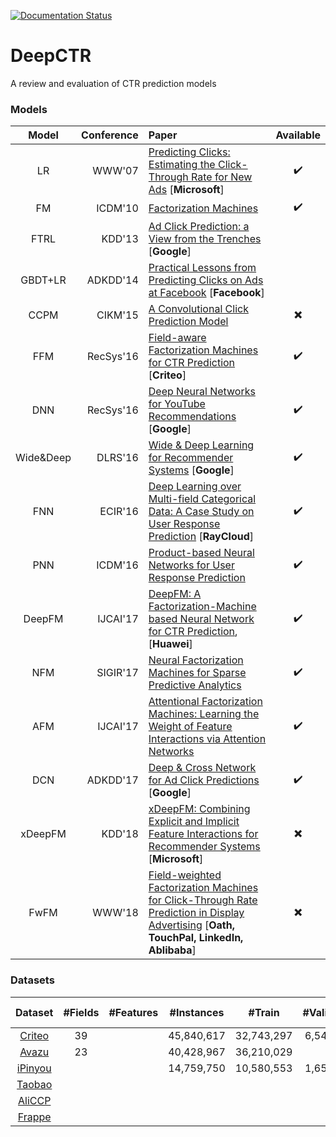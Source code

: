 [![Documentation Status](https://readthedocs.org/projects/deepctr/badge/?version=latest)](https://deepctr.readthedocs.io/en/latest/?badge=latest)

# DeepCTR
A review and evaluation of CTR prediction models

### Models
| Model | Conference | Paper | Available | 
| :-----: | -------: |:------------|:----------:|
| LR | WWW'07 |[Predicting Clicks: Estimating the Click-Through Rate for New Ads](https://dl.acm.org/citation.cfm?id=1242643) [**Microsoft**]| :heavy_check_mark: |
| FM |ICDM'10 | [Factorization Machines](https://www.csie.ntu.edu.tw/~b97053/paper/Rendle2010FM.pdf)| :heavy_check_mark: |
| FTRL | KDD'13| [Ad Click Prediction: a View from the Trenches](https://www.researchgate.net/publication/262412214_Ad_click_prediction_a_view_from_the_trenches) [**Google**]||
| GBDT+LR |ADKDD'14| [Practical Lessons from Predicting Clicks on Ads at Facebook](https://dl.acm.org/citation.cfm?id=2648589) [**Facebook**] ||
| CCPM |CIKM'15| [A Convolutional Click Prediction Model](http://www.escience.cn/system/download/73676) | :heavy_multiplication_x: |
| FFM | RecSys'16 | [Field-aware Factorization Machines for CTR Prediction](https://dl.acm.org/citation.cfm?id=2959134) [**Criteo**] |:heavy_check_mark: |
| DNN | RecSys'16 | [Deep Neural Networks for YouTube Recommendations](http://art.yale.edu/file_columns/0001/1132/covington.pdf) [**Google**] |:heavy_check_mark: |
| Wide&Deep | DLRS'16 | [Wide & Deep Learning for Recommender Systems](https://arxiv.org/pdf/1606.07792.pdf) [**Google**] |:heavy_check_mark: |
| FNN |ECIR'16 | [Deep Learning over Multi-field Categorical Data: A Case Study on User Response Prediction](https://arxiv.org/abs/1601.02376) [**RayCloud**] |:heavy_check_mark: |
| PNN | ICDM'16 | [Product-based Neural Networks for User Response Prediction](https://arxiv.org/pdf/1611.00144.pdf) | :heavy_check_mark: |
| DeepFM | IJCAI'17 | [DeepFM: A Factorization-Machine based Neural Network for CTR Prediction](https://arxiv.org/abs/1703.04247), [**Huawei**] | :heavy_check_mark: |
| NFM |SIGIR'17| [Neural Factorization Machines for Sparse Predictive Analytics](https://dl.acm.org/citation.cfm?id=3080777) | :heavy_check_mark: |
| AFM |IJCAI'17| [Attentional Factorization Machines: Learning the Weight of Feature Interactions via Attention Networks](http://www.ijcai.org/proceedings/2017/0435.pdf) |:heavy_check_mark:|
| DCN | ADKDD'17 | [Deep & Cross Network for Ad Click Predictions](https://arxiv.org/abs/1708.05123) [**Google**] | :heavy_check_mark:|
| xDeepFM |KDD'18| [xDeepFM: Combining Explicit and Implicit Feature Interactions for Recommender Systems](https://arxiv.org/pdf/1803.05170.pdf) [**Microsoft**] | :heavy_multiplication_x: |
| FwFM | WWW'18 | [Field-weighted Factorization Machines for Click-Through Rate Prediction in Display Advertising](https://arxiv.org/pdf/1806.03514.pdf) [**Oath, TouchPal, LinkedIn, Ablibaba**] | :heavy_multiplication_x: |


### Datasets
| Dataset |  #Fields | #Features | #Instances | #Train | #Validation | #Test | Statistical CTR |
| :-----: |:-----------:|:-----------:| :-------:|:-------:|:----------:|:------:|:------:|
| [Criteo](https://github.com/anyai/deepCTR/tree/master/data#criteo)  |39 |  |45,840,617 |32,743,297 |6,548,660| 6,042,135 ||
| [Avazu](https://github.com/anyai/deepCTR/tree/master/data#avazu)  |  23 || 40,428,967 | 36,210,029 | | 4,218,938 | 0.1698 |
| [iPinyou](https://github.com/anyai/deepCTR/tree/master/data#ipinyou)  | | | 14,759,750 |10,580,553 | 1,657,567 | 2,521,630 ||
| [Taobao](https://github.com/anyai/deepCTR/tree/master/data#taobao)   |  | | | ||||
| [AliCCP](https://github.com/anyai/deepCTR/tree/master/data#aliccp)   |  | | | ||||
| [Frappe](https://github.com/anyai/deepCTR/tree/master/data#frappe)  |  | | | ||||


